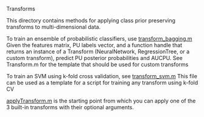 Transforms

This directory contains methods for applying class prior preserving transforms to multi-dimensional data.

To train an ensemble of probabilistic classifiers, use [transform_bagging.m](transform_bagging.m)
	Given the features matrix, PU labels vector, and a function handle that returns an instance
	of a Transform (NeuralNetwork, RegressionTree, or a custom transform), predict PU posterior
	probabilities and AUCPU. See Transform.m for the template that should be used for custom transforms

To train an SVM using k-fold cross validation, see [transform_svm.m](transform_svm.m)
	This file can be used as a template for a script for training any transform using k-fold CV

[applyTransform.m](applyTransform.m) is the starting point from which you can apply one of the 3 built-in transforms
with their optional arguments.


